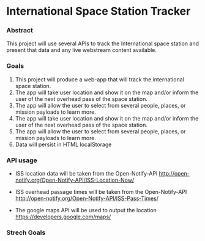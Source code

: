 # International Space Station Tracker

### Abstract

This project will use several APIs to track the International space station and present that data and any live webstream content available.

### Goals

1.	This project will produce a web-app that will track the international space station.
2.	The app will take user location and show it on the map and/or inform the user of the next overhead pass of the space station.
3.	The app will allow the user to select from several people, places, or mission payloads to learn more.
4.	The app will take user location and show it on the map and/or inform the user of the next overhead pass of the space station.
5.	The app will allow the user to select from several people, places, or mission payloads to learn more.
6.	Data will persist in HTML localStorage

### API usage

+	ISS location data will be taken from the Open-Notify-API http://open-notify.org/Open-Notify-API/ISS-Location-Now/

+	ISS overhead passage times will be taken from the Open-Notify-API http://open-notify.org/Open-Notify-API/ISS-Pass-Times/

+	The google maps API will be used to output the location https://developers.google.com/maps/

### Strech Goals
